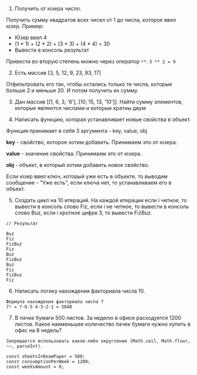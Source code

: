 
1. Получить от юзера число.

Получить сумму квадратов всех чисел от 1 до числа, которое ввел юзер.
Пример:
- Юзер ввел 4
- (1 * 1) + (2 * 2) + (3 * 3) + (4 * 4) = 30
- Вывести в консоль результат

Привести во вторую степень можно через оператор `**`. 
`3 ** 2 = 9`

2. Есть массив [3, 5, 12, 9, 23, 93, 17]

Отфильтровать его так, чтобы остались только те числа, которые больше 2 и меньше 20. И потом получить их сумму.


3. Дан массив [[1, 6, 3, '6'], [10, 15, 13, '10']]. Найти сумму элементов, которые являются числами и которые кратны двум

4. Написать функцию, которая устанавливает новые свойства в объект.

Функция принимает в себя 3 аргумента - key, value, obj

**key** - свойство, которое хотим добавить. Принимаем это от юзера.

**value** - значение свойства. Принимаем это от юзера.

**obj** - объект, в который хотим добавить новое свойство.

Если юзер ввел ключ, который уже есть в объекте, то выводим сообщение - "Уже есть", если ключа нет, то устанавливаем его в объект.

5. Создать цикл на 10 итераций. На каждой итерации если i четное, то вывести в консоль слово Fiz, если i не четное, то вывести в консоль слово Buz, если i кротное цифре 3, то вывести FizBuz.

```
// Результат

Buz
Fiz
FizBuz
Fiz
Buz
FizBuz
Buz
Fiz
FizBuz
Fiz
```
6. Написать логику нахождения факториала числа 10.
```
Формула нахождения факториала числа 7
7! = 7⋅6⋅5⋅4⋅3⋅2⋅1 = 5040
```

7. В пачке бумаги 500 листов. За неделю в офисе расходуется 1200 листов. Какое наименьшее количество пачек бумаги нужно купить в офис на 8 недель?

```
Запрещается использовать какое-либо округление (Math.ceil, Math.floor, ~~, parseInt).
```

```
const sheetsInReamPaper = 500;
const consumptionPerWeek = 1200;
const weeksAmount = 8;
```
